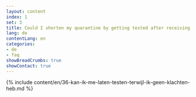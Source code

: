 ```yaml
---
layout: content
index: 1
set: 3
title: Could I shorten my quarantine by getting tested after receiving a notification, but without having complaints?
lang: de
contentLang: en
categories:
- de
- faq
showBreadCrumbs: true
showContact: true
---
```

{% include content/en/36-kan-ik-me-laten-testen-terwijl-ik-geen-klachten-heb.md %}
